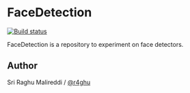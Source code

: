 # FaceDetection

[![Build status](https://ci.appveyor.com/api/projects/status/w67uchteql25jw7y/branch/master?svg=true)](https://ci.appveyor.com/project/r4ghu/facedetection/branch/master)

FaceDetection is a repository to experiment on face detectors.


## Author

Sri Raghu Malireddi / [@r4ghu](https://sriraghu.com)
